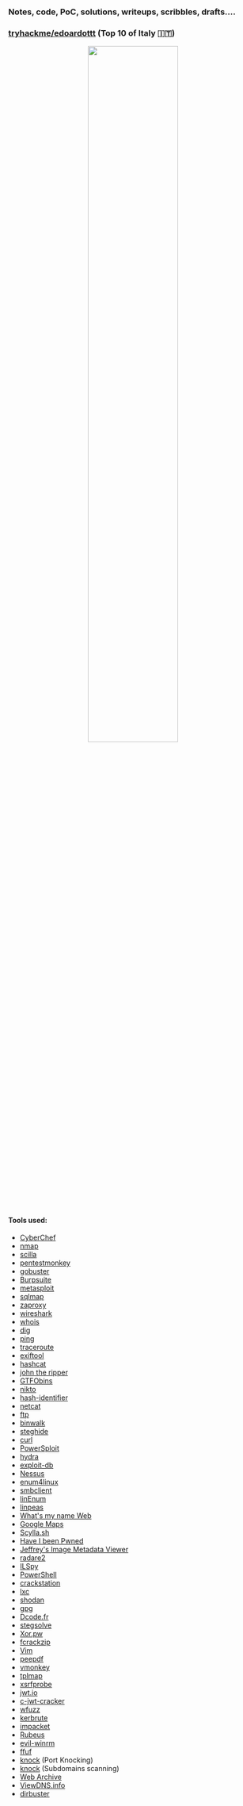 ### Notes, code, PoC, solutions, writeups, scribbles, drafts....

### [tryhackme/edoardottt](https://tryhackme.com/p/edoardottt) (Top 10 of Italy 🇮🇹)

<p align="center">
<img src="https://github.com/edoardottt/tryhackme-ctf/blob/main/IMAGES/THMlogo.png" width="60%">
</p>

#### Tools used:

  - [CyberChef](https://gchq.github.io/CyberChef/)
  - [nmap](https://nmap.org/)
  - [scilla](https://github.com/edoardottt/scilla)
  - [pentestmonkey](https://github.com/pentestmonkey)
  - [gobuster](https://github.com/OJ/gobuster)
  - [Burpsuite](https://portswigger.net/burp)
  - [metasploit](https://www.metasploit.com/)
  - [sqlmap](http://sqlmap.org/)
  - [zaproxy](https://www.zaproxy.org/)
  - [wireshark](https://www.wireshark.org/)
  - [whois](https://en.wikipedia.org/wiki/WHOIS)
  - [dig](https://en.wikipedia.org/wiki/Dig_(command))
  - [ping](https://en.wikipedia.org/wiki/Ping_(networking_utility))
  - [traceroute](https://en.wikipedia.org/wiki/Traceroute)
  - [exiftool](https://exiftool.org/)
  - [hashcat](https://hashcat.net/hashcat/)
  - [john the ripper](https://www.openwall.com/john/)
  - [GTFObins](https://gtfobins.github.io/)
  - [nikto](https://github.com/sullo/nikto)
  - [hash-identifier](https://tools.kali.org/password-attacks/hash-identifier)
  - [netcat](https://en.wikipedia.org/wiki/Netcat)
  - [ftp](https://en.wikipedia.org/wiki/File_Transfer_Protocol)
  - [binwalk](https://github.com/ReFirmLabs/binwalk)
  - [steghide](http://steghide.sourceforge.net/)
  - [curl](https://curl.se/)
  - [PowerSploit](https://github.com/PowerShellMafia/PowerSploit)
  - [hydra](https://github.com/vanhauser-thc/thc-hydra)
  - [exploit-db](https://www.exploit-db.com/)
  - [Nessus](https://www.tenable.com/products/nessus)
  - [enum4linux](https://github.com/CiscoCXSecurity/enum4linux)
  - [smbclient](https://www.samba.org/samba/docs/current/man-html/smbclient.1.html)
  - [linEnum](https://github.com/rebootuser/LinEnum)
  - [linpeas](https://github.com/carlospolop/privilege-escalation-awesome-scripts-suite/tree/master/linPEAS)
  - [What's my name Web](https://whatsmyname.app/)
  - [Google Maps](https://www.google.com/maps)
  - [Scylla.sh](https://scylla.sh/api)
  - [Have I been Pwned](https://haveibeenpwned.com/)
  - [Jeffrey's Image Metadata Viewer](http://exif.regex.info)
  - [radare2](https://github.com/radareorg/radare2)
  - [ILSpy](https://github.com/icsharpcode/ILSpy)
  - [PowerShell](https://en.wikipedia.org/wiki/PowerShell)
  - [crackstation](https://crackstation.net/)
  - [lxc](https://en.wikipedia.org/wiki/LXC)
  - [shodan](https://www.shodan.io/)
  - [gpg](https://gnupg.org/)
  - [Dcode.fr](http://dcode.fr)
  - [stegsolve](https://en.kali.tools/all/?tool=1762)
  - [Xor.pw](http://xor.pw/#)
  - [fcrackzip](https://github.com/hyc/fcrackzip)
  - [Vim](https://www.vim.org/)
  - [peepdf](https://github.com/jesparza/peepdf)
  - [vmonkey](https://github.com/decalage2/ViperMonkey/blob/master/vipermonkey/vmonkey.py)
  - [tplmap](https://github.com/epinna/tplmap)
  - [xsrfprobe](https://github.com/0xInfection/XSRFProbe)
  - [jwt.io](https://jwt.io/)
  - [c-jwt-cracker](https://github.com/brendan-rius/c-jwt-cracker)
  - [wfuzz](https://github.com/xmendez/wfuzz)
  - [kerbrute](https://github.com/ropnop/kerbrute)
  - [impacket](https://github.com/SecureAuthCorp/impacket)
  - [Rubeus](https://github.com/GhostPack/Rubeus)
  - [evil-winrm](https://github.com/Hackplayers/evil-winrm)
  - [ffuf](https://github.com/ffuf/ffuf)
  - [knock](https://github.com/grongor/knock) (Port Knocking)
  - [knock](https://github.com/guelfoweb/knock) (Subdomains scanning)
  - [Web Archive](https://web.archive.org/)
  - [ViewDNS.info](https://viewdns.info/)
  - [dirbuster](https://tools.kali.org/web-applications/dirbuster)

